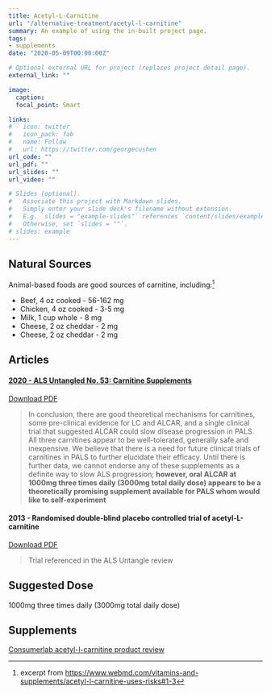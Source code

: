 ```yaml
---
title: Acetyl-L-Carnitine
url: "/alternative-treatment/acetyl-l-carnitine"
summary: An example of using the in-built project page.
tags:
- supplements
date: "2020-05-09T00:00:00Z"

# Optional external URL for project (replaces project detail page).
external_link: ""

image:
  caption:
  focal_point: Smart

links:
# - icon: twitter
#   icon_pack: fab
#   name: Follow
#   url: https://twitter.com/georgecushen
url_code: ""
url_pdf: ""
url_slides: ""
url_video: ""

# Slides (optional).
#   Associate this project with Markdown slides.
#   Simply enter your slide deck's filename without extension.
#   E.g. `slides = "example-slides"` references `content/slides/example-slides.md`.
#   Otherwise, set `slides = ""`.
# slides: example
---
```

## Natural Sources

Animal-based foods are good sources of carnitine, including:[^1]
* Beef, 4 oz cooked - 56-162 mg
* Chicken, 4 oz cooked - 3-5 mg
* Milk, 1 cup whole - 8 mg
* Cheese, 2 oz cheddar - 2 mg
* Cheese, 2 oz cheddar - 2 mg

[^1]: excerpt from https://www.webmd.com/vitamins-and-supplements/acetyl-l-carnitine-uses-risks#1-3

## Articles

#### [2020 - ALS Untangled No. 53: Carnitine Supplements](https://www.tandfonline.com/doi/full/10.1080/21678421.2020.1726565)
<a class="btn btn-outline-primary" target="_blank" rel="noopener noreferrer" href="./carnitine_supplements.pdf">Download PDF</a> 
> In conclusion, there are good theoretical mechanisms for carnitines, some pre-clinical evidence for LC and ALCAR, and a single clinical trial that suggested ALCAR could slow disease progression in PALS. All three carnitines appear to be well-tolerated, generally safe and inexpensive. We believe that there is a need for future clinical trials of carnitines in PALS to further elucidate their efficacy. Until there is further data, we cannot endorse any of these supplements as a definite way to slow ALS progression; **however, oral ALCAR at 1000mg three times daily (3000mg total daily dose) appears to be a theoretically promising supplement available for PALS whom would like to self-experiment**

#### 2013 - Randomised double-blind placebo controlled trial of acetyl-L-carnitine
<a class="btn btn-outline-primary" target="_blank" rel="noopener noreferrer" href="./randomized_double_blinf_placebo_controller_trial_of_acetyl_l_carnitine_for_als.pdf">Download PDF</a> 
> Trial referenced in the ALS Untangle review

## Suggested Dose
1000mg three times daily (3000mg total daily dose)

## Supplements
[Consumerlab acetyl-l-carnitine product review](./consumerlab_acetyl-l-carnitine_supplement_review.pdf)